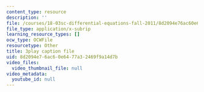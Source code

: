 ```yaml
---
content_type: resource
description: ''
file: /courses/18-03sc-differential-equations-fall-2011/8d2094e76ac60e6477a32469f9a14d7b_xWa5_OXI6VM.srt
file_type: application/x-subrip
learning_resource_types: []
ocw_type: OCWFile
resourcetype: Other
title: 3play caption file
uid: 8d2094e7-6ac6-0e64-77a3-2469f9a14d7b
video_files:
  video_thumbnail_file: null
video_metadata:
  youtube_id: null
---
```

